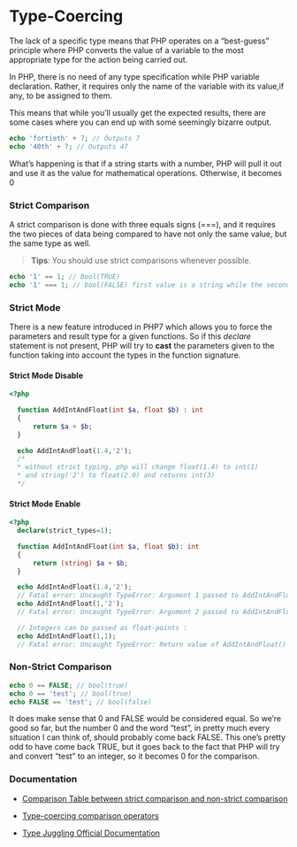 # Type-Coercing

The lack of a specific type means that PHP operates on a “best-guess” principle where PHP converts the value of a variable to the most appropriate type for the action being carried out.

In PHP, there is no need of any type specification while PHP variable declaration. Rather, it requires only the name of the variable with its value,if any, to be assigned to them.

This means that while you’ll usually get the expected results, there are some cases where you can end up with some seemingly bizarre output.

```php
echo 'fortieth' + 7; // Outputs 7
echo '40th' + 7; // Outputs 47
```

What’s happening is that if a string starts with a number, PHP will pull it out and use it as the value for mathematical operations. Otherwise, it becomes 0

### Strict Comparison

A strict comparison is done with three equals signs (===), and it requires the two pieces of data being compared to have not only the same value, but the same type as well.

> **Tips**: You should use strict comparisons whenever possible.

```php
echo '1' == 1; // bool(TRUE)
echo '1' === 1; // bool(FALSE) first value is a string while the second one is an integer
```

### Strict Mode

There is a new feature introduced in PHP7 which allows you to force the parameters and result type for a given functions. So if this _declare_ statement is not present, PHP will try to **cast** the parameters given to the function taking into account the types in the function signature.

#### Strict Mode Disable

```php
<?php

  function AddIntAndFloat(int $a, float $b) : int
  {
      return $a + $b;
  }

  echo AddIntAndFloat(1.4,'2');
  /*
  * without strict typing, php will change float(1.4) to int(1)
  * and string('2') to float(2.0) and returns int(3)
  */  
```

#### Strict Mode Enable

```php
<?php
  declare(strict_types=1);

  function AddIntAndFloat(int $a, float $b): int
  {
      return (string) $a + $b;
  }

  echo AddIntAndFloat(1.4,'2');    
  // Fatal error: Uncaught TypeError: Argument 1 passed to AddIntAndFloat() must be of the type int, float given
  echo AddIntAndFloat(1,'2');
  // Fatal error: Uncaught TypeError: Argument 2 passed to AddIntAndFloat() must be of the type float, string given

  // Integers can be passed as float-points :
  echo AddIntAndFloat(1,1);
  // Fatal error: Uncaught TypeError: Return value of AddIntAndFloat() must be of the type integer, string returned
```

### Non-Strict Comparison

```php
echo 0 == FALSE; // bool(true)
echo 0 == 'test'; // bool(true)
echo FALSE == 'test'; // bool(false)
```

It does make sense that 0 and FALSE would be considered equal. So we’re good so far, but the number 0 and the word “test”, in pretty much every situation I can think of, should probably come back FALSE. This one’s pretty odd to have come back TRUE, but it goes back to the fact that PHP will try and convert “test” to an integer, so it becomes 0 for the comparison.

### Documentation

- [Comparison Table between strict comparison and non-strict comparison](https://medium.com/@Q2hpY2tlblB3bnk/php-type-juggling-c34a10630b10)

- [Type-coercing comparison operators](http://phpsadness.com/sad/47)

- [Type Juggling Official Documentation](https://www.php.net/manual/en/language.types.type-juggling.php)